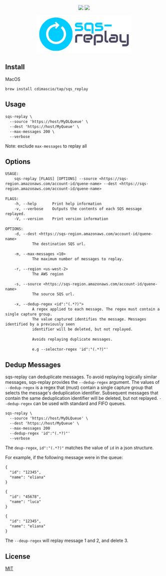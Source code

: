 <p align="center">
    <img src="https://img.shields.io/badge/install-homebrew-yellow"/>
    <img src="https://img.shields.io/badge/license-MIT-blue.svg"/>
</p>

<p align="center">
    <img src="https://raw.githubusercontent.com/cdimascio/sqs-replay/main/assets/sqs-replay-logo.png"/>
</p>


## Install

MacOS

```shell
brew install cdimascio/tap/sqs_replay
```

## Usage

```shell
sqs-replay \
  --source 'https://host/MyDLQueue' \
  --dest 'https://host/MyQueue' \
  --max-messages 200 \
  --verbose
```

Note: exclude `max-messages` to replay all

## Options

```shell
USAGE:
    sqs-replay [FLAGS] [OPTIONS] --source <https://sqs-region.amazonaws.com/account-id/quene-name> --dest <https://sqs-region.amazonaws.com/account-id/quene-name>

FLAGS:
    -h, --help       Print help information
    -v, --verbose    Outputs the contents of each SQS message replayed.
    -V, --version    Print version information

OPTIONS:
    -d, --dest <https://sqs-region.amazonaws.com/account-id/quene-name>
            The destination SQS url.

    -m, --max-messages <10>
            The maximum number of messages to replay.

    -r, --region <us-west-2>
            The AWS region

    -s, --source <https://sqs-region.amazonaws.com/account-id/quene-name>
            The source SQS url.

    -x, --dedup-regex <id":"(.*?)">
            A regex applied to each message. The regex must contain a single capture group.
            The value captured identifies the message. Messages identified by a previously seen
            identifier will be deleted, but not replayed.
            
            Avoids replaying duplicate messages.
            
            e.g --selector-regex 'id":"(.*?)"'

```

## Dedup Messages

sqs-replay can deduplicate messages. To avoid replaying logically similar messages, sqs-replay provides the `--dedup-regex` argument. 
The values of `--dedup-regex` is a regex that (must) contain a single capture group that selects the message's deduplication identifier.
Subsequent messages that contain the same deduplication identifier will be deleted, but not replayed. `--dedup-regex` can be used with standard and FIFO queues.

```shell
sqs-replay \ 
  --source 'https://host/MyDLQueue' \ 
  --dest 'https://host/MyQueue' \ 
  --max-messages 200 
  --dedup-regex 'id":"(.*?)"'
  --verbose
```

The `deup-regex`, `id":"(.*?)"` matches the value of `id` in a json structure. 

For example, if the following message were in the queue:

```shell
{
  "id": "12345",
  "name": "eliana"
}
```

```shell
{
  "id": "45678",
  "name": "luca"
}
```

```shell
{
  "id": "12345",
  "name": "eliana"
}
```

The `--deup-regex` will replay message 1 and 2, and delete 3.

## License 
[MIT](LICENSE)
